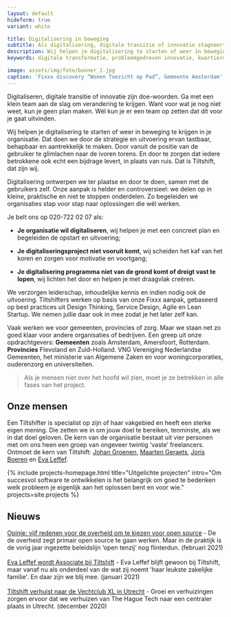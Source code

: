 ```yaml
---
layout: default
hideform: true
variant: white

title: Digitalisering in beweging
subtitle: Als digitalisering, digitale transitie of innovatie stagneert, dan haal je ons erbij!
description: Wij helpen je digitalisering te starten of weer in beweging te krijgen in je organisatie.
keywords: digitale transformatie, probleemgedreven innovatie, kwartiermaker, human centered design, software design thinking, service design, lean startup, lean ux, agile development, xp, scrum, labs, apps, projecten, advies, consultancy, overheid, overheden, publieke sector, mens centraal, common ground, open source, creative commons, creative thinking, open collaboration, Fixxx, Push

image: assets/img/foto/banner_1.jpg
caption: 'Fixxx discovery “Wonen Toezicht op Pad”, Gemeente Amsterdam'
---
```

<a name="Wat we doen"/>

Digitaliseren, digitale transitie of innovatie zijn doe-woorden. Ga met een klein team aan de slag om verandering te krijgen. Want voor wat je nog niet weet, kun je geen plan maken. Wél kun je er een team op zetten dat dit voor je gaat uitvinden.

Wij helpen je digitalisering te starten of weer in beweging te krijgen in je organisatie. Dat doen we door de strategie en uitvoering ervan tastbaar, behapbaar en aantrekkelijk te maken. Door vanuit de positie van de gebruiker te glimlachen naar de ivoren torens. En door te zorgen dat iedere betrokkene ook echt een bijdrage levert, in plaats van ruis. Dat is Tiltshift, dat zijn wij. 

Digitalisering ontwerpen we ter plaatse en door te doen, samen met de gebruikers zelf. Onze aanpak is helder en controversieel: we delen op in kleine, praktische en niet te stoppen onderdelen. Zo begeleiden we organisaties stap voor stap naar oplossingen die wél werken.

Je belt ons op 020-722 02 07 als:

- **Je organisatie wil digitaliseren**, wij helpen je met een concreet plan en begeleiden de opstart en uitvoering;

- **Je digitaliseringsproject niet vooruit komt**, wij scheiden het kaf van het koren en zorgen voor motivatie en voortgang;

- **Je digitalisering programma niet van de grond komt of dreigt vast te lopen**, wij lichten het door en helpen je met draagvlak creëren.

We verzorgen leiderschap, inhoudelijke kennis en indien nodig ook de uitvoering. Tiltshifters werken op basis van onze Fixxx aanpak, gebaseerd op best practices uit Design Thinking, Service Design, Agile en Lean Startup. We nemen jullie daar ook in mee zodat je het later zelf kan. 

Vaak werken we voor gemeenten, provincies of zorg. Maar we staan net zo goed klaar voor andere organisaties of bedrijven. Een greep uit onze opdrachtgevers: **Gemeenten** zoals Amsterdam, Amersfoort, Rotterdam. **Provincies** Flevoland en Zuid-Holland. VNG Vereniging Nederlandse Gemeenten, het ministerie van Algemene Zaken en voor woningcorporaties, ouderenzorg en universiteiten.

> Als je mensen niet over het hoofd wil zien, moet je ze betrekken in alle fases van het project.

## Onze mensen
Een Tiltshifter is specialist op zijn of haar vakgebied en heeft een sterke eigen mening. Die zetten we in om jouw doel te bereiken, tenminste, als we in dat doel geloven. De kern van de organisatie bestaat uit vier personen met om ons heen een groep van ongeveer twintig ‘vaste’ freelancers. 
Ontmoet de kern van Tiltshift: [Johan Groenen](/mensen/johan-groenen/), [Maarten Geraets](/mensen/maarten-geraets/), [Joris Boeren](/mensen/joris-boeren/) en [Eva Leffef](/mensen/eva-leffef/).


{% include projects-homepage.html title="Uitgelichte projecten" intro="Om succesvol software te ontwikkelen is het belangrijk om goed te bedenken welk probleem je eigenlijk aan het oplossen bent en voor wie." projects=site.projects %}

## Nieuws
[Opinie: vijf redenen voor de overheid om te kiezen voor open source](https://www.tiltshift.nl/2021/02/08/Vijf-redenen-voor-de-overheid-om-te-kiezen-voor-open-source.html) - De de overheid zegt primair open source te gaan werken. Maar in de praktijk is de vorig jaar ingezette beleidslijn ‘open tenzij’ nog flinterdun. (februari 2021)
<br><br>
[Eva Leffef wordt Associate bij Tiltshift](https://www.linkedin.com/feed/update/urn:li:activity:6759385123508117504) - Eva Leffef blijft gewoon bij Tiltshift, maar vanaf nu als onderdeel van de wat zij noemt 'haar leukste zakelijke familie'. En daar zijn we blij mee. (januari 2021)
<br><br>
[Tiltshift verhuist naar de Vechtclub XL in Utrecht](https://www.linkedin.com/feed/update/urn:li:activity:6746708254681890816) - Groei en verhuizingen zorgen ervoor dat we verhuizen van The Hague Tech naar een centraler plaats in Utrecht. (december 2020)



